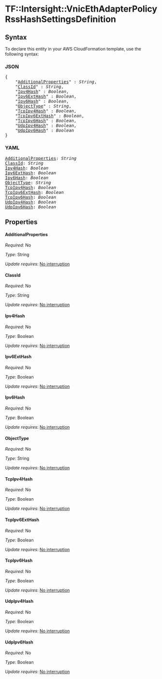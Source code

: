 # TF::Intersight::VnicEthAdapterPolicy RssHashSettingsDefinition

## Syntax

To declare this entity in your AWS CloudFormation template, use the following syntax:

### JSON

<pre>
{
    "<a href="#additionalproperties" title="AdditionalProperties">AdditionalProperties</a>" : <i>String</i>,
    "<a href="#classid" title="ClassId">ClassId</a>" : <i>String</i>,
    "<a href="#ipv4hash" title="Ipv4Hash">Ipv4Hash</a>" : <i>Boolean</i>,
    "<a href="#ipv6exthash" title="Ipv6ExtHash">Ipv6ExtHash</a>" : <i>Boolean</i>,
    "<a href="#ipv6hash" title="Ipv6Hash">Ipv6Hash</a>" : <i>Boolean</i>,
    "<a href="#objecttype" title="ObjectType">ObjectType</a>" : <i>String</i>,
    "<a href="#tcpipv4hash" title="TcpIpv4Hash">TcpIpv4Hash</a>" : <i>Boolean</i>,
    "<a href="#tcpipv6exthash" title="TcpIpv6ExtHash">TcpIpv6ExtHash</a>" : <i>Boolean</i>,
    "<a href="#tcpipv6hash" title="TcpIpv6Hash">TcpIpv6Hash</a>" : <i>Boolean</i>,
    "<a href="#udpipv4hash" title="UdpIpv4Hash">UdpIpv4Hash</a>" : <i>Boolean</i>,
    "<a href="#udpipv6hash" title="UdpIpv6Hash">UdpIpv6Hash</a>" : <i>Boolean</i>
}
</pre>

### YAML

<pre>
<a href="#additionalproperties" title="AdditionalProperties">AdditionalProperties</a>: <i>String</i>
<a href="#classid" title="ClassId">ClassId</a>: <i>String</i>
<a href="#ipv4hash" title="Ipv4Hash">Ipv4Hash</a>: <i>Boolean</i>
<a href="#ipv6exthash" title="Ipv6ExtHash">Ipv6ExtHash</a>: <i>Boolean</i>
<a href="#ipv6hash" title="Ipv6Hash">Ipv6Hash</a>: <i>Boolean</i>
<a href="#objecttype" title="ObjectType">ObjectType</a>: <i>String</i>
<a href="#tcpipv4hash" title="TcpIpv4Hash">TcpIpv4Hash</a>: <i>Boolean</i>
<a href="#tcpipv6exthash" title="TcpIpv6ExtHash">TcpIpv6ExtHash</a>: <i>Boolean</i>
<a href="#tcpipv6hash" title="TcpIpv6Hash">TcpIpv6Hash</a>: <i>Boolean</i>
<a href="#udpipv4hash" title="UdpIpv4Hash">UdpIpv4Hash</a>: <i>Boolean</i>
<a href="#udpipv6hash" title="UdpIpv6Hash">UdpIpv6Hash</a>: <i>Boolean</i>
</pre>

## Properties

#### AdditionalProperties

_Required_: No

_Type_: String

_Update requires_: [No interruption](https://docs.aws.amazon.com/AWSCloudFormation/latest/UserGuide/using-cfn-updating-stacks-update-behaviors.html#update-no-interrupt)

#### ClassId

_Required_: No

_Type_: String

_Update requires_: [No interruption](https://docs.aws.amazon.com/AWSCloudFormation/latest/UserGuide/using-cfn-updating-stacks-update-behaviors.html#update-no-interrupt)

#### Ipv4Hash

_Required_: No

_Type_: Boolean

_Update requires_: [No interruption](https://docs.aws.amazon.com/AWSCloudFormation/latest/UserGuide/using-cfn-updating-stacks-update-behaviors.html#update-no-interrupt)

#### Ipv6ExtHash

_Required_: No

_Type_: Boolean

_Update requires_: [No interruption](https://docs.aws.amazon.com/AWSCloudFormation/latest/UserGuide/using-cfn-updating-stacks-update-behaviors.html#update-no-interrupt)

#### Ipv6Hash

_Required_: No

_Type_: Boolean

_Update requires_: [No interruption](https://docs.aws.amazon.com/AWSCloudFormation/latest/UserGuide/using-cfn-updating-stacks-update-behaviors.html#update-no-interrupt)

#### ObjectType

_Required_: No

_Type_: String

_Update requires_: [No interruption](https://docs.aws.amazon.com/AWSCloudFormation/latest/UserGuide/using-cfn-updating-stacks-update-behaviors.html#update-no-interrupt)

#### TcpIpv4Hash

_Required_: No

_Type_: Boolean

_Update requires_: [No interruption](https://docs.aws.amazon.com/AWSCloudFormation/latest/UserGuide/using-cfn-updating-stacks-update-behaviors.html#update-no-interrupt)

#### TcpIpv6ExtHash

_Required_: No

_Type_: Boolean

_Update requires_: [No interruption](https://docs.aws.amazon.com/AWSCloudFormation/latest/UserGuide/using-cfn-updating-stacks-update-behaviors.html#update-no-interrupt)

#### TcpIpv6Hash

_Required_: No

_Type_: Boolean

_Update requires_: [No interruption](https://docs.aws.amazon.com/AWSCloudFormation/latest/UserGuide/using-cfn-updating-stacks-update-behaviors.html#update-no-interrupt)

#### UdpIpv4Hash

_Required_: No

_Type_: Boolean

_Update requires_: [No interruption](https://docs.aws.amazon.com/AWSCloudFormation/latest/UserGuide/using-cfn-updating-stacks-update-behaviors.html#update-no-interrupt)

#### UdpIpv6Hash

_Required_: No

_Type_: Boolean

_Update requires_: [No interruption](https://docs.aws.amazon.com/AWSCloudFormation/latest/UserGuide/using-cfn-updating-stacks-update-behaviors.html#update-no-interrupt)

